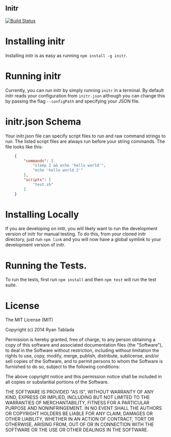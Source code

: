 Initr
---

[![Build Status](https://travis-ci.org/initr/initr.png?branch=master)](https://travis-ci.org/initr/initr)

Installing initr
===

Installing initr is as easy as running `npm install -g initr`.

Running initr
===

Currently, you can run initr by simply running `initr` in a terminal.
By default initr reads your configuration from `initr.json` although you can change this by passing the flag `--configPath` and specifying your JSON file.

initr.json Schema
===

Your initr.json file can specify script files to run and raw command strings to run.
The listed script files are always run before your string commands.
The file looks like this:

```json
	{
		"commands": [
			"sleep 2 && echo 'hello world'",
			"echo 'hello world 2'"
		],
		"scripts": [
			"test.sh"
		]
	}

```

Installing Locally
===

If you are developing on initr, you will likely want to run the development version of initr for manual testing.
To do this, from your cloned initr directory, just run `npm link` and you will now have a global symlink to your development version of initr.

Running the Tests.
===

To run the tests, first run `npm install` and then `npm test` will run the test suite.

License
===

The MIT License (MIT)

Copyright (c) 2014 Ryan Tablada

Permission is hereby granted, free of charge, to any person obtaining a copy
of this software and associated documentation files (the "Software"), to deal
in the Software without restriction, including without limitation the rights
to use, copy, modify, merge, publish, distribute, sublicense, and/or sell
copies of the Software, and to permit persons to whom the Software is
furnished to do so, subject to the following conditions:

The above copyright notice and this permission notice shall be included in
all copies or substantial portions of the Software.

THE SOFTWARE IS PROVIDED "AS IS", WITHOUT WARRANTY OF ANY KIND, EXPRESS OR
IMPLIED, INCLUDING BUT NOT LIMITED TO THE WARRANTIES OF MERCHANTABILITY,
FITNESS FOR A PARTICULAR PURPOSE AND NONINFRINGEMENT. IN NO EVENT SHALL THE
AUTHORS OR COPYRIGHT HOLDERS BE LIABLE FOR ANY CLAIM, DAMAGES OR OTHER
LIABILITY, WHETHER IN AN ACTION OF CONTRACT, TORT OR OTHERWISE, ARISING FROM,
OUT OF OR IN CONNECTION WITH THE SOFTWARE OR THE USE OR OTHER DEALINGS IN
THE SOFTWARE.
